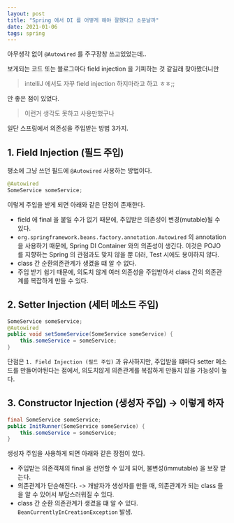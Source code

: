 ```yaml
---
layout: post
title: "Spring 에서 DI 를 어떻게 해야 잘했다고 소문날까"
date: 2021-01-06
tags: spring
---
```


아무생각 없이 `@Autowired` 를 주구장창 쓰고있었는데..

보게되는 코드 또는 블로그마다 field injection 을 기피하는 것 같길래 찾아봤더니만

> intelliJ 에서도 자꾸 field injection 하지마라고 하고 ㅎㅎ;;

안 좋은 점이 있었다.

> 이런거 생각도 못하고 사용만했구나

일단 스프링에서 의존성을 주입받는 방법 3가지.

## 1. Field Injection (필드 주입)

평소에 그냥 쓰던 필드에 `@Autowired` 사용하는 방법이다.

``` java
@Autowired
SomeService someService;
```

이렇게 주입을 받게 되면 아래와 같은 단점이 존재한다.
- field 에 final 을 붙일 수가 없기 때문에, 주입받은 의존성이 변경(mutable)될 수 있다.
- `org.springframework.beans.factory.annotation.Autowired` 의 annotation 을 사용하기 때문에, Spring DI Container 와의 의존성이 생긴다. 이것은 POJO 를 지향하는 Spring 의 관점과도 맞지 않을 뿐 더러, Test 시에도 용이하지 않다.
- class 간 순환의존관계가 생겼을 떄 알 수 없다.
- 주입 받기 쉽기 때문에, 의도치 않게 여러 의존성을 주입받아서 class 간의 의존관계를 복잡하게 만들 수 있다.

## 2. Setter Injection (세터 메소드 주입)

``` java
SomeService someService;
@Autowired
public void setSomeService(SomeService someService) {
    this.someService = someService;
}
```

단점은 `1. Field Injection (필드 주입)` 과 유사하지만, 주입받을 떄마다 setter 메소드를 만들어야된다는 점에서, 의도치않게 의존관계를 복잡하게 만들지 않을 가능성이 높다.

## 3. Constructor Injection (생성자 주입) -> 이렇게 하자

``` java
final SomeService someService;
public InitRunner(SomeService someService) {
    this.someService = someService;
}
```

생성자 주입을 사용하게 되면 아래와 같은 장점이 있다.
- 주입받는 의존객체의 final 을 선언할 수 있게 되어, 불변성(immutable) 을 보장 받는다.
- 의존관계가 단순해진다. -> 개발자가 생성자를 만들 때, 의존관계가 되는 class 들을 알 수 있어서 부담스러워질 수 있다.
- class 간 순환 의존관계가 생겼을 떄 알 수 있다. `BeanCurrentlyInCreationException` 발생.
